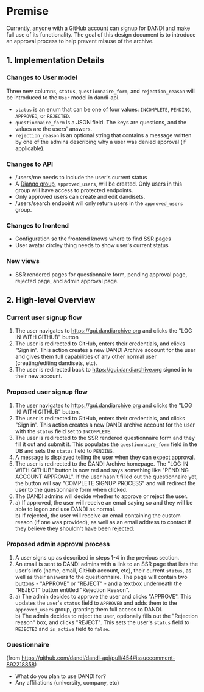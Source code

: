 # Premise
Currently, anyone with a GitHub account can signup for DANDI and make full use of its functionality. The goal of this design document is to introduce an
approval process to help prevent misuse of the archive.

## 1. Implementation Details
### Changes to User model
Three new columns, `status`, `questionnaire_form`, and `rejection_reason` will be introduced to the `User` model in dandi-api.
- `status` is an enum that can be one of four values: `INCOMPLETE`, `PENDING`, `APPROVED`, or `REJECTED`.
- `questionnaire_form` is a JSON field. The keys are questions, and the values are the users' answers.
- `rejection_reason` is an optional string that contains a message written by one of the admins describing why a user was denied approval (if applicable).

### Changes to API
- /users/me needs to include the user's current status
- A [Django group](https://docs.djangoproject.com/en/3.2/topics/auth/default/#groups), `approved_users`, will be created. Only users in this group will have access to protected endpoints.
- Only approved users can create and edit dandisets.
- /users/search endpoint will only return users in the `approved_users` group.

### Changes to frontend
- Configuration so the frontend knows where to find SSR pages
- User avatar circley thing needs to show user's current status

### New views
- SSR rendered pages for questionnaire form, pending approval page, rejected page, and admin approval page.

## 2. High-level Overview
### Current user signup flow
1) The user navigates to https://gui.dandiarchive.org and clicks the "LOG IN WITH GITHUB" button
2) The user is redirected to GitHub, enters their credentials, and clicks "Sign in". This action creates a new DANDI Archive account for the user and gives
them full capabilities of any other normal user (creating/editing dandisets, etc).
3) The user is redirected back to https://gui.dandiarchive.org signed in to their new account.

### Proposed user signup flow
1) The user navigates to https://gui.dandiarchive.org and clicks the "LOG IN WITH GITHUB" button.
2) The user is redirected to GitHub, enters their credentials, and clicks "Sign in". This action creates a new DANDI archive account for the user with the `status` field set to `INCOMPLETE`.
3) The user is redirected to the SSR rendered questionnaire form and they fill it out and submit it. This populates the `questionnaire_form` field in the DB and sets the `status` field to `PENDING`.
4) A message is displayed telling the user when they can expect approval.
5) The user is redirected to the DANDI Archive homepage. The "LOG IN WITH GITHUB" button is now red and says something like "PENDING ACCOUNT APPROVAL". If the
user hasn't filled out the questionnaire yet, the button will say "COMPLETE SIGNUP PROCESS" and will redirect the user to the questionnaire form when clicked.
6) The DANDI admins will decide whether to approve or reject the user.
7) a) If approved, the user will receive an email saying so and they will be able to logon and use DANDI as normal.
   <br>
   b) If rejected, the user will receive an email containing the custom reason (if one was provided), as well as an email address to contact if they believe
   they shouldn't have been rejected.


### Proposed admin approval process
1) A user signs up as described in steps 1-4 in the previous section.
2) An email is sent to DANDI admins with a link to an SSR page that lists the user's info (name, email, GitHub account, etc), their current `status`, as well as their answers to the questionnaire. The page will contain two buttons - "APPROVE" or "REJECT" - and a textbox underneath the "REJECT" button entitled "Rejection Reason".
3)
    a) The admin decides to approve the user and clicks "APPROVE". This updates the user's `status` field to `APPROVED` and adds them to the `approved_users` group, granting them full access to DANDI.
    <br>
    b) The admin decides to reject the user, optionally fills out the "Rejection reason" box, and clicks "REJECT". This sets the user's `status` field to `REJECTED` and `is_active` field to `false`.

### Questionnaire
(from https://github.com/dandi/dandi-api/pull/454#issuecomment-892218858)
- What do you plan to use DANDI for?
- Any affiliations (university, company, etc)
